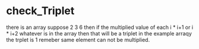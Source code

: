 # check_Triplet
there is an array suppose 2 3 6 then if the multiplied value of each i * i+1 or  i * i+2 whatever is in the array then that will be a triplet in the example arraqy the trplet is 1 remeber same element can not be multiplied. 
